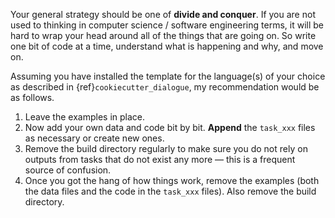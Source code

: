 Your general strategy should be one of **divide and conquer**. If you are not used to
thinking in computer science / software engineering terms, it will be hard to wrap your
head around all of the things that are going on. So write one bit of code at a time,
understand what is happening and why, and move on.

Assuming you have installed the template for the language(s) of your choice as described
in {ref}`cookiecutter_dialogue`, my recommendation would be as follows.

1. Leave the examples in place.
1. Now add your own data and code bit by bit. **Append** the `task_xxx` files as
   necessary or create new ones.
1. Remove the build directory regularly to make sure you do not rely on outputs from
   tasks that do not exist any more — this is a frequent source of confusion.
1. Once you got the hang of how things work, remove the examples (both the data files
   and the code in the `task_xxx` files). Also remove the build directory.
